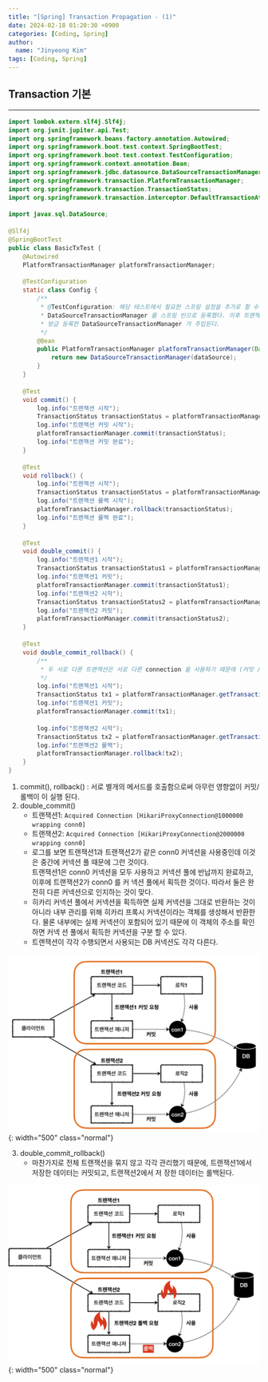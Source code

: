 ```yaml
---
title: "[Spring] Transaction Propagation - (1)"
date: 2024-02-18 01:20:30 +0900
categories: [Coding, Spring]
author:
  name: "Jinyeong Kim"
tags: [Coding, Spring]
---
```


## Transaction 기본

---

```java
import lombok.extern.slf4j.Slf4j;
import org.junit.jupiter.api.Test;
import org.springframework.beans.factory.annotation.Autowired;
import org.springframework.boot.test.context.SpringBootTest;
import org.springframework.boot.test.context.TestConfiguration;
import org.springframework.context.annotation.Bean;
import org.springframework.jdbc.datasource.DataSourceTransactionManager;
import org.springframework.transaction.PlatformTransactionManager;
import org.springframework.transaction.TransactionStatus;
import org.springframework.transaction.interceptor.DefaultTransactionAttribute;

import javax.sql.DataSource;

@Slf4j
@SpringBootTest
public class BasicTxTest {
    @Autowired
    PlatformTransactionManager platformTransactionManager;

    @TestConfiguration
    static class Config {
        /**
         * @TestConfiguration: 해당 테스트에서 필요한 스프링 설정을 추가로 할 수 있다.
         * DataSourceTransactionManager 를 스프링 빈으로 등록했다. 이후 트랜잭션 매니저인 PlatformTransactionManager 를 주입 받으면
         * 방금 등록한 DataSourceTransactionManager 가 주입된다.
         */
        @Bean
        public PlatformTransactionManager platformTransactionManager(DataSource dataSource) {
            return new DataSourceTransactionManager(dataSource);
        }
    }

    @Test
    void commit() {
        log.info("트랜잭션 시작");
        TransactionStatus transactionStatus = platformTransactionManager.getTransaction(new DefaultTransactionAttribute());
        log.info("트랜잭션 커밋 시작");
        platformTransactionManager.commit(transactionStatus);
        log.info("트랜잭션 커밋 완료");
    }

    @Test
    void rollback() {
        log.info("트랜잭션 시작");
        TransactionStatus transactionStatus = platformTransactionManager.getTransaction(new DefaultTransactionAttribute());
        log.info("트랜잭션 롤백 시작");
        platformTransactionManager.rollback(transactionStatus);
        log.info("트랜잭션 롤백 완료");
    }

    @Test
    void double_commit() {
        log.info("트랜잭션1 시작");
        TransactionStatus transactionStatus1 = platformTransactionManager.getTransaction(new DefaultTransactionAttribute());
        log.info("트랜잭션1 커밋");
        platformTransactionManager.commit(transactionStatus1);
        log.info("트랜잭션2 시작");
        TransactionStatus transactionStatus2 = platformTransactionManager.getTransaction(new DefaultTransactionAttribute());
        log.info("트랜잭션2 커밋");
        platformTransactionManager.commit(transactionStatus2);
    }

    @Test
    void double_commit_rollback() {
        /**
         * 두 서로 다른 트랜잭션은 서로 다른 connection 을 사용하기 때문에 (커밋 / 롤백)이 구분 된다.
         */
        log.info("트랜잭션1 시작");
        TransactionStatus tx1 = platformTransactionManager.getTransaction(new DefaultTransactionAttribute());
        log.info("트랜잭션1 커밋");
        platformTransactionManager.commit(tx1);

        log.info("트랜잭션2 시작");
        TransactionStatus tx2 = platformTransactionManager.getTransaction(new DefaultTransactionAttribute());
        log.info("트랜잭션2 롤백");
        platformTransactionManager.rollback(tx2);
    }
}
```

1. commit(), rollback() : 서로 별개의 메서드를 호출함으로써 아무런 영향없이 커밋/롤백이 이 실행 된다.
2. double_commit()
   - 트랜잭션1: `Acquired Connection [HikariProxyConnection@1000000 wrapping conn0]`
   - 트랜잭션2: `Acquired Connection [HikariProxyConnection@2000000 wrapping conn0]`
   - 로그를 보면 트랜잭션1과 트랜잭션2가 같은 conn0 커넥션을 사용중인데 이것은 중간에 커넥션 풀 때문에 그런 것이다.  
     트랜잭션1은 conn0 커넥션을 모두 사용하고 커넥션 풀에 반납까지 완료하고, 이후에 트랜잭션2가 conn0 를 커 넥션 풀에서 획득한 것이다. 따라서 둘은 완전히 다른 커넥션으로 인지하는 것이 맞다.
   - 히카리 커넥션 풀에서 커넥션을 획득하면 실제 커넥션을 그대로 반환하는 것이 아니라 내부 관리를 위해 히카리 프록시 커넥션이라는 객체를 생성해서 반환한다. 물론 내부에는 실제 커넥션이 포함되어 있기 때문에 이 객체의 주소를 확인하면 커넥 션 풀에서 획득한 커넥션을 구분 할 수 있다.
   - 트랜잭션이 각각 수행되면서 사용되는 DB 커넥션도 각각 다른다.

![Currying Image](/assets/img/post_img/coding/spring/transaction_propagation_1_1.png){: width="500" class="normal"}

3. double_commit_rollback()
   - 마찬가지로 전체 트랜잭션을 묶지 않고 각각 관리했기 때문에, 트랜잭션1에서 저장한 데이터는 커밋되고, 트랜잭션2에서 저 장한 데이터는 롤백된다.

![Currying Image](/assets/img/post_img/coding/spring/transaction_propagation_1_2.png){: width="500" class="normal"}
